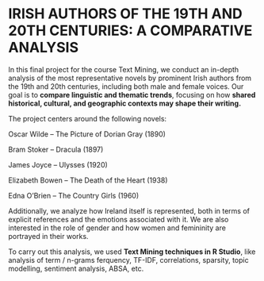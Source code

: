 # IRISH AUTHORS OF THE 19TH AND 20TH CENTURIES: A COMPARATIVE ANALYSIS

In this final project for the course Text Mining, we conduct an in-depth analysis of the most representative novels by prominent Irish authors from the 19th and 20th centuries, including both male and female voices. Our goal is to **compare linguistic and thematic trends**, focusing on how **shared historical, cultural, and geographic contexts may shape their writing.**

The project centers around the following novels:

Oscar Wilde – The Picture of Dorian Gray (1890)

Bram Stoker – Dracula (1897)

James Joyce – Ulysses (1920)

Elizabeth Bowen – The Death of the Heart (1938)

Edna O’Brien – The Country Girls (1960)


Additionally, we analyze how Ireland itself is represented, both in terms of explicit references and the emotions associated with it. We are also interested in the role of gender and how women and femininity are portrayed in their works.

To carry out this analysis, we used **Text Mining techniques in R Studio**, like analysis of term / n-grams ferquency, TF-IDF, correlations, sparsity, topic modelling, sentiment analysis, ABSA, etc.
